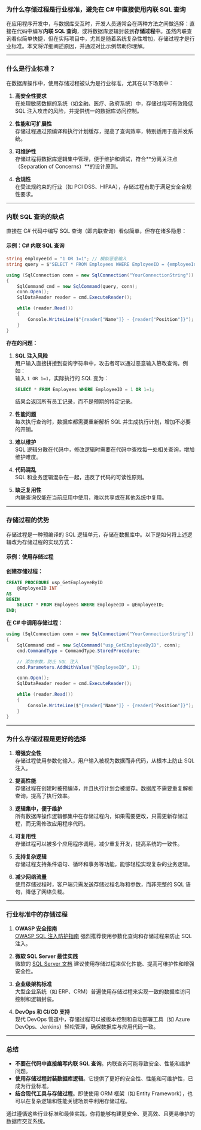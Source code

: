 ### 为什么存储过程是行业标准，避免在 C# 中直接使用内联 SQL 查询

在应用程序开发中，与数据库交互时，开发人员通常会在两种方法之间做选择：直接在代码中编写**内联 SQL 查询**，或将数据库逻辑封装到**存储过程**中。虽然内联查询看似简单快捷，但在实际项目中，尤其是随着系统复杂性增加，存储过程才是行业标准。本文将详细阐述原因，并通过对比示例帮助你理解。

---

### **什么是行业标准？**

在数据库操作中，使用存储过程被认为是行业标准，尤其在以下场景中：

1. **高安全性要求**  
   在处理敏感数据的系统（如金融、医疗、政府系统）中，存储过程可有效降低 SQL 注入攻击的风险，并提供统一的数据库访问控制。

2. **性能和可扩展性**  
   存储过程通过预编译和执行计划缓存，提高了查询效率，特别适用于高并发系统。

3. **可维护性**  
   存储过程将数据库逻辑集中管理，便于维护和调试，符合**分离关注点（Separation of Concerns）**的设计原则。

4. **合规性**  
   在受法规约束的行业（如 PCI DSS、HIPAA），存储过程有助于满足安全合规性要求。

---

### **内联 SQL 查询的缺点**

直接在 C# 代码中编写 SQL 查询（即内联查询）看似简单，但存在诸多隐患：

#### 示例：C# 内联 SQL 查询
```csharp
string employeeId = "1 OR 1=1"; // 模拟恶意输入
string query = $"SELECT * FROM Employees WHERE EmployeeID = {employeeId};";

using (SqlConnection conn = new SqlConnection("YourConnectionString"))
{
    SqlCommand cmd = new SqlCommand(query, conn);
    conn.Open();
    SqlDataReader reader = cmd.ExecuteReader();

    while (reader.Read())
    {
        Console.WriteLine($"{reader["Name"]} - {reader["Position"]}");
    }
}
```

**存在的问题：**

1. **SQL 注入风险**  
   用户输入直接拼接到查询字符串中，攻击者可以通过恶意输入篡改查询。例如：  
   输入 `1 OR 1=1`，实际执行的 SQL 变为：  
   ```sql
   SELECT * FROM Employees WHERE EmployeeID = 1 OR 1=1;
   ```
   结果会返回所有员工记录，而不是预期的特定记录。

2. **性能问题**  
   每次执行查询时，数据库都需要重新解析 SQL 并生成执行计划，增加不必要的开销。

3. **难以维护**  
   SQL 逻辑分散在代码中，修改逻辑时需要在代码中查找每一处相关查询，增加维护难度。

4. **代码混乱**  
   SQL 和业务逻辑混杂在一起，违反了代码的可读性原则。

5. **缺乏复用性**  
   内联查询仅能在当前应用中使用，难以共享或在其他系统中复用。

---

### **存储过程的优势**

存储过程是一种预编译的 SQL 逻辑单元，存储在数据库中。以下是如何将上述逻辑改为存储过程的实现方式：

#### 示例：使用存储过程

**创建存储过程：**
```sql
CREATE PROCEDURE usp_GetEmployeeByID
    @EmployeeID INT
AS
BEGIN
    SELECT * FROM Employees WHERE EmployeeID = @EmployeeID;
END;
```

**在 C# 中调用存储过程：**
```csharp
using (SqlConnection conn = new SqlConnection("YourConnectionString"))
{
    SqlCommand cmd = new SqlCommand("usp_GetEmployeeByID", conn);
    cmd.CommandType = CommandType.StoredProcedure;

    // 添加参数，防止 SQL 注入
    cmd.Parameters.AddWithValue("@EmployeeID", 1);

    conn.Open();
    SqlDataReader reader = cmd.ExecuteReader();

    while (reader.Read())
    {
        Console.WriteLine($"{reader["Name"]} - {reader["Position"]}");
    }
}
```

---

### **为什么存储过程是更好的选择**

1. **增强安全性**  
   存储过程使用参数化输入，用户输入被视为数据而非代码，从根本上防止 SQL 注入。

2. **提高性能**  
   存储过程在创建时被预编译，并且执行计划会被缓存。数据库不需要重复解析查询，提高了执行效率。

3. **逻辑集中，便于维护**  
   所有数据库操作逻辑都集中在存储过程内，如果需要更改，只需更新存储过程，而无需修改应用程序代码。

4. **可复用性**  
   存储过程可以被多个应用程序调用，减少重复开发，提高系统的一致性。

5. **支持复杂逻辑**  
   存储过程支持条件语句、循环和事务等功能，能够轻松实现复杂的业务逻辑。

6. **减少网络流量**  
   使用存储过程时，客户端只需发送存储过程名称和参数，而非完整的 SQL 语句，降低了网络负载。

---

### **行业标准中的存储过程**

1. **OWASP 安全指南**  
   [OWASP SQL 注入防护指南](https://owasp.org/www-project-cheat-sheets/cheatsheets/SQL_Injection_Prevention_Cheat_Sheet.html) 强烈推荐使用参数化查询和存储过程来防止 SQL 注入。

2. **微软 SQL Server 最佳实践**  
   微软的 [SQL Server 文档](https://learn.microsoft.com/en-us/sql/) 建议使用存储过程来优化性能、提高可维护性和增强安全性。

3. **企业级架构标准**  
   大型企业系统（如 ERP、CRM）普遍使用存储过程来实现一致的数据库访问控制和逻辑封装。

4. **DevOps 和 CI/CD 支持**  
   现代 DevOps 管道中，存储过程可以被版本控制和自动部署工具（如 Azure DevOps、Jenkins）轻松管理，确保数据库与应用代码一致。

---

### **总结**

- **不要在代码中直接编写内联 SQL 查询**。内联查询可能导致安全、性能和维护问题。
- **使用存储过程封装数据库逻辑**。它提供了更好的安全性、性能和可维护性，已成为行业标准。
- **结合现代工具与存储过程**。即使使用 ORM 框架（如 Entity Framework），也可以在复杂逻辑和性能关键场景中利用存储过程。

通过遵循这些行业标准和最佳实践，你将能够构建更安全、更高效、且更易维护的数据库交互系统。
